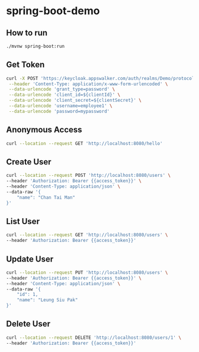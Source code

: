 # spring-boot-demo

## How to run
```bash
./mvnw spring-boot:run
```

## Get Token
```bash
curl -X POST 'https://keycloak.appswalker.com/auth/realms/Demo/protocol/openid-connect/token' \
 --header 'Content-Type: application/x-www-form-urlencoded' \
 --data-urlencode 'grant_type=password' \
 --data-urlencode 'client_id=${clientId}' \
 --data-urlencode 'client_secret=${clientSecret}' \
 --data-urlencode 'username=employee1' \
 --data-urlencode 'password=mypassword'
```

## Anonymous Access
```bash
curl --location --request GET 'http://localhost:8080/hello'
```

## Create User
```bash
curl --location --request POST 'http://localhost:8080/users' \
--header 'Authorization: Bearer {{access_token}}' \
--header 'Content-Type: application/json' \
--data-raw '{
    "name": "Chan Tai Man"
}'
```

## List User
```bash
curl --location --request GET 'http://localhost:8080/users' \
--header 'Authorization: Bearer {{access_token}}'
```

## Update User
```bash
curl --location --request PUT 'http://localhost:8080/users' \
--header 'Authorization: Bearer {{access_token}}' \
--header 'Content-Type: application/json' \
--data-raw '{
    "id": 1,
    "name": "Leung Siu Pak"
}'
```

## Delete User
```bash
curl --location --request DELETE 'http://localhost:8080/users/1' \
--header 'Authorization: Bearer {{access_token}}'
```
